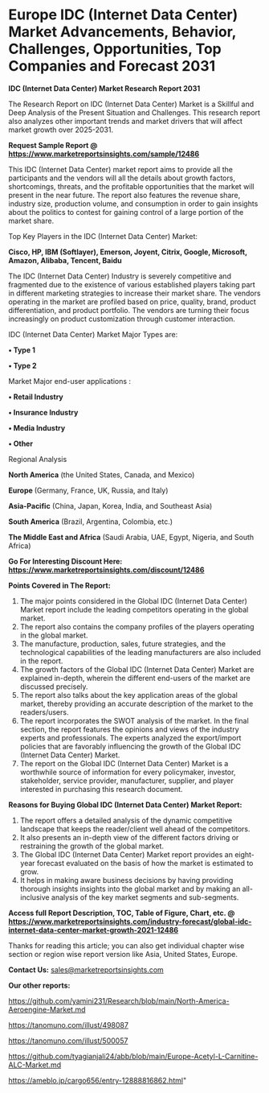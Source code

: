  # Europe IDC (Internet Data Center) Market Advancements, Behavior, Challenges, Opportunities, Top Companies and Forecast 2031

<strong>IDC (Internet Data Center) Market Research Report 2031</strong>

The Research Report on IDC (Internet Data Center) Market is a Skillful and Deep Analysis of the Present Situation and Challenges. This research report also analyzes other important trends and market drivers that will affect market growth over 2025-2031.

<strong>Request Sample Report @ <a href=https://www.marketreportsinsights.com/sample/12486>https://www.marketreportsinsights.com/sample/12486</a></strong>

This IDC (Internet Data Center) market report aims to provide all the participants and the vendors will all the details about growth factors, shortcomings, threats, and the profitable opportunities that the market will present in the near future. The report also features the revenue share, industry size, production volume, and consumption in order to gain insights about the politics to contest for gaining control of a large portion of the market share.

Top Key Players in the IDC (Internet Data Center) Market:

<strong>Cisco, HP, IBM (Softlayer), Emerson, Joyent, Citrix, Google, Microsoft, Amazon, Alibaba, Tencent, Baidu</strong>

The IDC (Internet Data Center) Industry is severely competitive and fragmented due to the existence of various established players taking part in different marketing strategies to increase their market share. The vendors operating in the market are profiled based on price, quality, brand, product differentiation, and product portfolio. The vendors are turning their focus increasingly on product customization through customer interaction.

IDC (Internet Data Center) Market Major Types are:

<strong>• Type 1

• Type 2</strong>

Market Major end-user applications :

<strong>• Retail Industry

• Insurance Industry

• Media Industry

• Other</strong>

Regional Analysis

</u><strong><b>North America</b></strong> (the United States, Canada, and Mexico)

<strong><b>Europe </b></strong>(Germany, France, UK, Russia, and Italy)

<strong><b>Asia-Pacific</b></strong> (China, Japan, Korea, India, and Southeast Asia)

<strong><b>South America</b></strong> (Brazil, Argentina, Colombia, etc.)

<strong><b>The Middle East and Africa</b></strong> (Saudi Arabia, UAE, Egypt, Nigeria, and South Africa)

<strong>Go For Interesting Discount Here: <a href=https://www.marketreportsinsights.com/discount/12486>https://www.marketreportsinsights.com/discount/12486</a></strong>

<strong>Points Covered in The Report:</strong>
<ol>
  <li>The major points considered in the Global IDC (Internet Data Center) Market report include the leading competitors operating in the global market.</li>
  <li>The report also contains the company profiles of the players operating in the global market.</li>
  <li>The manufacture, production, sales, future strategies, and the technological capabilities of the leading manufacturers are also included in the report.</li>
  <li>The growth factors of the Global IDC (Internet Data Center) Market are explained in-depth, wherein the different end-users of the market are discussed precisely.</li>
  <li>The report also talks about the key application areas of the global market, thereby providing an accurate description of the market to the readers/users.</li>
  <li>The report incorporates the SWOT analysis of the market. In the final section, the report features the opinions and views of the industry experts and professionals. The experts analyzed the export/import policies that are favorably influencing the growth of the Global IDC (Internet Data Center) Market.</li>
  <li>The report on the Global IDC (Internet Data Center) Market is a worthwhile source of information for every policymaker, investor, stakeholder, service provider, manufacturer, supplier, and player interested in purchasing this research document.</li>
</ol>
<strong>Reasons for Buying Global IDC (Internet Data Center) Market Report:</strong>

<ol>
  <li>The report offers a detailed analysis of the dynamic competitive landscape that keeps the reader/client well ahead of the competitors.</li>
  <li>It also presents an in-depth view of the different factors driving or restraining the growth of the global market.</li>
  <li>The Global IDC (Internet Data Center) Market report provides an eight-year forecast evaluated on the basis of how the market is estimated to grow.</li>
  <li>It helps in making aware business decisions by having providing thorough insights insights into the global market and by making an all-inclusive analysis of the key market segments and sub-segments.</li>
</ol>
<strong>Access full Report Description, TOC, Table of Figure, Chart, etc. @ <a href=https://www.marketreportsinsights.com/industry-forecast/global-idc-internet-data-center-market-growth-2021-12486>https://www.marketreportsinsights.com/industry-forecast/global-idc-internet-data-center-market-growth-2021-12486</a></strong>


Thanks for reading this article; you can also get individual chapter wise section or region wise report version like Asia, United States, Europe.

<strong>Contact Us:</strong>
sales@marketreportsinsights.com

<strong>Our other reports:</strong>

<a href=https://github.com/yamini231/Research/blob/main/North-America-Aeroengine-Market.md>https://github.com/yamini231/Research/blob/main/North-America-Aeroengine-Market.md</a>

<a href=https://tanomuno.com/illust/498087>https://tanomuno.com/illust/498087</a>

<a href=https://tanomuno.com/illust/500057>https://tanomuno.com/illust/500057</a>

<a href=https://github.com/tyagianjali24/abb/blob/main/Europe-Acetyl-L-Carnitine-ALC-Market.md>https://github.com/tyagianjali24/abb/blob/main/Europe-Acetyl-L-Carnitine-ALC-Market.md</a>

<a href=https://ameblo.jp/cargo656/entry-12888816862.html>https://ameblo.jp/cargo656/entry-12888816862.html</a>"
